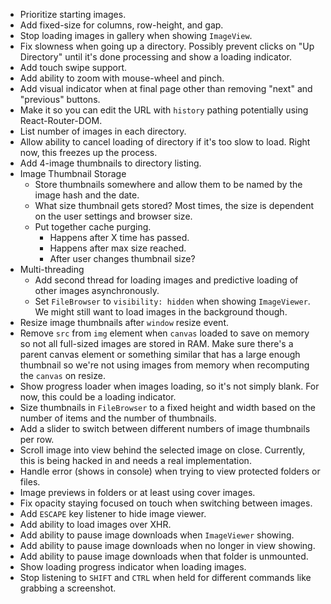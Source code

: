 - Prioritize starting images.
- Add fixed-size for columns, row-height, and gap.
- Stop loading images in gallery when showing `ImageView`.
- Fix slowness when going up a directory. Possibly prevent clicks on "Up Directory" until it's done processing and show a loading indicator.
- Add touch swipe support.
- Add ability to zoom with mouse-wheel and pinch.
- Add visual indicator when at final page other than removing "next" and "previous" buttons.
- Make it so you can edit the URL with `history` pathing potentially using React-Router-DOM.
- List number of images in each directory.
- Allow ability to cancel loading of directory if it's too slow to load. Right now, this freezes up the process.
- Add 4-image thumbnails to directory listing.
- Image Thumbnail Storage
	+ Store thumbnails somewhere and allow them to be named by the image hash and the date.
	+ What size thumbnail gets stored? Most times, the size is dependent on the user settings and browser size.
	+ Put together cache purging.
		* Happens after X time has passed.
		* Happens after max size reached.
		* After user changes thumbnail size?
- Multi-threading
	+ Add second thread for loading images and predictive loading of other images asynchronously.
	+ Set `FileBrowser` to `visibility: hidden` when showing `ImageViewer`. We might still want to load images in the background though.
- Resize image thumbnails after `window` resize event.
- Remove `src` from `img` element when `canvas` loaded to save on memory so not all full-sized images are stored in RAM. Make sure there's a parent canvas element or something similar that has a large enough thumbnail so we're not using images from memory when recomputing the `canvas` on resize.
- Show progress loader when images loading, so it's not simply blank. For now, this could be a loading indicator.
- Size thumbnails in `FileBrowser` to a fixed height and width based on the number of items and the number of thumbnails.
- Add a slider to switch between different numbers of image thumbnails per row.
- Scroll image into view behind the selected image on close. Currently, this is being hacked in and needs a real implementation.
- Handle error (shows in console) when trying to view protected folders or files.
- Image previews in folders or at least using cover images.
- Fix opacity staying focused on touch when switching between images.
- Add `ESCAPE` key listener to hide image viewer.
- Add ability to load images over XHR.
- Add ability to pause image downloads when `ImageViewer` showing.
- Add ability to pause image downloads when no longer in view showing.
- Add ability to pause image downloads when that folder is unmounted.
- Show loading progress indicator when loading images.
- Stop listening to `SHIFT` and `CTRL` when held for different commands like grabbing a screenshot.
